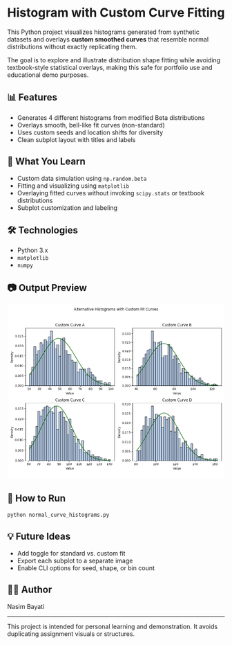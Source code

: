 # Histogram with Custom Curve Fitting

This Python project visualizes histograms generated from synthetic datasets and overlays **custom smoothed curves** that resemble normal distributions without exactly replicating them.

The goal is to explore and illustrate distribution shape fitting while avoiding textbook-style statistical overlays, making this safe for portfolio use and educational demo purposes.

## 📊 Features
- Generates 4 different histograms from modified Beta distributions
- Overlays smooth, bell-like fit curves (non-standard)
- Uses custom seeds and location shifts for diversity
- Clean subplot layout with titles and labels

## 🧠 What You Learn
- Custom data simulation using `np.random.beta`
- Fitting and visualizing using `matplotlib`
- Overlaying fitted curves without invoking `scipy.stats` or textbook distributions
- Subplot customization and labeling

## 🛠️ Technologies
- Python 3.x
- `matplotlib`
- `numpy`

## 📷 Output Preview
![normal_curve_histograms Output](normal_curve_histograms.png)


## 🚀 How to Run
```bash
python normal_curve_histograms.py
```

## 💡 Future Ideas
- Add toggle for standard vs. custom fit
- Export each subplot to a separate image
- Enable CLI options for seed, shape, or bin count

## 👩‍💻 Author
Nasim Bayati

---
This project is intended for personal learning and demonstration. It avoids duplicating assignment visuals or structures.
